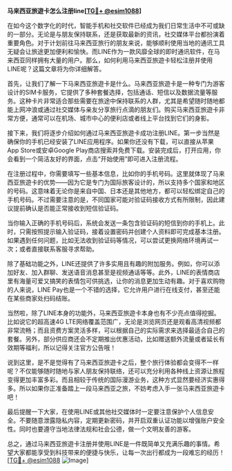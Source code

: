 **马来西亚旅遊卡怎么注册line[[TG💪+ @esim1088](https://t.me/s/esim1088)]**

在如今这个数字化的时代，智能手机和社交软件已经成为我们日常生活中不可或缺的一部分。无论是与朋友保持联系，还是获取最新的资讯，社交媒体平台都扮演着重要角色。对于计划前往马来西亚旅行的朋友来说，能够顺利使用当地的通讯工具无疑会让旅途更加便利和愉快。而LINE作为一款风靡全球的即时通讯软件，在马来西亚同样拥有大量的用户。那么，如何利用马来西亚旅遊卡轻松注册并使用LINE呢？这篇文章将为你详细解答。

首先，让我们了解一下马来西亚旅遊卡是什么。马来西亚旅遊卡是一种专门为游客设计的SIM卡服务，它提供了多种套餐选择，包括通话、短信以及数据流量等服务。这种卡片非常适合那些需要在旅途中保持联系的人群，尤其是希望随时随地都能上网冲浪或通过社交媒体与亲友分享旅行点滴的朋友们。购买马来西亚旅遊卡非常方便，通常可以在机场、城市中心的便利店或者线上平台找到它们的身影。

接下来，我们将逐步介绍如何通过马来西亚旅遊卡成功注册LINE。第一步当然是确保你的手机已经安装了LINE应用程序。如果你还没有下载，可以直接从苹果App Store或安卓Google Play商店搜索并免费下载。安装完成后，打开应用，你会看到一个简洁友好的界面，点击“开始使用”即可进入注册流程。

在注册过程中，你需要填写一些基本信息，比如你的手机号码。这里就体现了马来西亚旅遊卡的优势——因为它是专门为国际旅客设计的，所以支持多个国家和地区的号码。这意味着无论你是来自中国、日本还是其他地方，都可以轻松绑定自己的手机号码。不过需要注意的是，不同国家可能对验证码接收方式有所限制，因此建议提前确认是否能正常接收到短信验证码。

当你输入正确的手机号码后，系统会发送一条包含验证码的短信到你的手机上。此时，只需按照提示输入验证码，接着设置密码并创建个人资料即可完成基本注册。如果遇到任何问题，比如无法收到验证码等情况，可以尝试更换网络环境再试一次；或者直接联系客服寻求帮助。

除了基础功能之外，LINE还提供了许多实用且有趣的附加服务。例如，你可以添加好友、加入群聊、发送语音消息甚至是视频通话等等。此外，LINE的表情商店里有海量可爱又搞笑的表情包可供挑选，让你的消息更加生动有趣。对于喜欢购物的人来说，LINE Pay也是一个不错的选择，它允许用户进行在线支付，甚至还能在某些商家处扫码结账。

当然啦，除了LINE本身的功能外，马来西亚旅遊卡本身也有不少亮点值得挖掘。比如说它的超高速4G LTE网络覆盖范围广，无论是浏览网页还是观看高清视频都非常流畅；而且资费方案灵活多样，可以根据自己的实际需求来选择最适合自己的套餐。另外，部分供应商还会不定期推出优惠活动，比如赠送额外流量或者延长有效期等福利，所以记得关注官方公告哦！

说到这里，是不是觉得有了马来西亚旅遊卡之后，整个旅行体验都会变得不一样呢？不仅能够随时随地与家人朋友保持联络，还可以充分利用各种线上资源让旅程变得更加丰富多彩。而且相较于传统的国际漫游业务，这种方式显然要经济实惠得多。所以如果你正准备踏上一段马来西亚之旅，不妨考虑入手一张马来西亚旅遊卡吧！

最后提醒一下大家，在使用LINE或其他社交媒体时一定要注意保护个人信息安全。不要随意泄露隐私内容，定期更新密码，并开启双重认证功能以增强账户安全性。同时也要遵守当地法律法规和社会公德，做一个文明友善的游客。

总之，通过马来西亚旅遊卡注册并使用LINE是一件既简单又充满乐趣的事情。希望大家都能享受到科技带来的便捷与快乐，让每一次出行都成为一段难忘的经历！[[TG💪+ @esim1088](https://t.me/s/esim1088) ![Image](https://i.postimg.cc/4NQfJmqS/Snipaste-2025-05-13-00-14-12.png)]